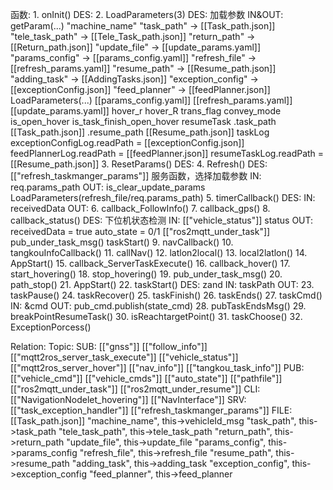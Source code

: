 函数:
	1. onInit()
		DES:
	2. LoadParameters(3)
		DES:
			加载参数
		IN&OUT:
			getParam(...)
				"machine_name"
				"task_path" -> [[Task_path.json]]
				"tele_task_path" -> [[Tele_Task_path.json]]
				"return_path" -> [[Return_path.json]]
				"update_file" -> [[update_params.yaml]]
				"params_config" -> [[params_config.yaml]]
				"refresh_file" -> [[refresh_params.yaml]]
				"resume_path" -> [[Resume_path.json]]
				"adding_task" -> [[AddingTasks.json]]
				"exception_config" -> [[exceptionConfig.json]]
				"feed_planner" -> [[feedPlanner.json]] 
			LoadParameters(...)
				[[params_config.yaml]]
				[[refresh_params.yaml]]
				[[update_params.yaml]]
					hover_r
					hover_R
					trans_flag
					convey_mode
					is_open_hover
					is_task_finish_open_hover
			resumeTask
				.task_path [[Task_path.json]]
				.resume_path [[Resume_path.json]] 
			taskLog
				exceptionConfigLog.readPath = [[exceptionConfig.json]] 
				feedPlannerLog.readPath = [[feedPlanner.json]]
				resumeTaskLog.readPath = [[Resume_path.json]]
	3. ResetParams()
		DES:
	4. Refresh()
		DES:
			[["refresh_taskmanger_params"]] 服务函数，选择加载参数
		IN:
			req.params_path
		OUT:
			is_clear_update_params
				LoadParameters(refresh_file/req.params_path)
	5. timerCallback()
		DES:
		IN:
			receivedData
		OUT:
	6. callback_FollowInfo()
	7. callback_gps()
	8. callback_status()
		DES:
			下位机状态检测
		IN:
			[["vehicle_status"]]
				status
		OUT:
			receivedData = true
			auto_state = 0/1
			[["ros2mqtt_under_task"]]
				pub_under_task_msg()
				taskStart()
	9. navCallback()
	10. tangkouInfoCallback()
	11. callNav()
	12. latlon2local()
	13. local2latlon()
	14. AppStart()
	15. callback_ServerTaskExecute()
	16. callback_hover()
	17. start_hovering()
	18. stop_hovering()
	19. pub_under_task_msg()
	20. path_stop()
	21. AppStart()
	22. taskStart()
		DES:
			zand
		IN:
			taskPath
		OUT:
	23. taskPause()
	24. taskRecover()
	25. taskFinish()
	26. taskEnds()
	27. taskCmd()
			IN:
			&cmd
		OUT:
			pub_cmd.publish(state_cmd)
	28. pubTaskEndsMsg()
	29. breakPointResumeTask()
	30. isReachtargetPoint()
	31. taskChoose()
	32. ExceptionPorcess()

Relation:
	Topic:
		SUB:
			[["gnss"]]
			[["follow_info"]]
			[["mqtt2ros_server_task_execute"]]
			[["vehicle_status"]]
			[["mqtt2ros_server_hover"]]
			[["nav_info"]]
			[["tangkou_task_info"]]
		PUB:
			[["vehicle_cmd"]]
			[["vehicle_cmds"]]
			[["auto_state"]]
			[["pathfile"]]
			[["ros2mqtt_under_task"]]
			[["ros2mqtt_under_resume"]]
		CLI:
			[["NavigationNodelet_hovering"]]
			[["NavInterface"]]
		SRV:
			[["task_exception_handler"]]
			[["refresh_taskmanger_params"]]
	FILE:
		[[Task_path.json]]
		"machine_name", this->vehicleId_msg
		"task_path", this->task_path
		"tele_task_path", this->tele_task_path
		"return_path", this->return_path
		"update_file", this->update_file
		"params_config", this->params_config
		"refresh_file", this->refresh_file
		"resume_path", this->resume_path
		"adding_task", this->adding_task
		"exception_config", this->exception_config
		"feed_planner", this->feed_planner